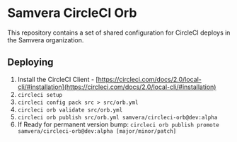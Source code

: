 # Samvera CircleCI Orb

This repository contains a set of shared configuration for CircleCI deploys in
the Samvera organization.

## Deploying

1. Install the CircleCI Client -
   [https://circleci.com/docs/2.0/local-cli/#installation](https://circleci.com/docs/2.0/local-cli/#installation)
2. `circleci setup`
3. `circleci config pack src > src/orb.yml`
4. `circleci orb validate src/orb.yml`
5. `circleci orb publish src/orb.yml samvera/circleci-orb@dev:alpha`
6. If Ready for permanent version bump: `circleci orb publish promote
   samvera/circleci-orb@dev:alpha [major/minor/patch]`
